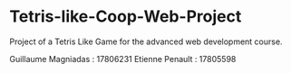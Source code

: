 # Tetris-like-Coop-Web-Project
Project of a Tetris Like Game for the advanced web development course.



Guillaume Magniadas : 17806231
Etienne Penault : 17805598